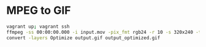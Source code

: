MPEG to GIF
===========

```bash
vagrant up; vagrant ssh
ffmpeg -ss 00:00:00.000 -i input.mov -pix_fmt rgb24 -r 10 -s 320x240 -t 00:00:10.000 output.gif
convert -layers Optimize output.gif output_optimized.gif
```

